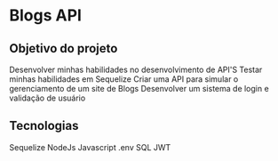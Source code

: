 # Blogs API

## Objetivo do projeto

Desenvolver minhas habilidades no desenvolvimento de API'S
Testar minhas habilidades em Sequelize
Criar uma API para simular o gerenciamento de um site de Blogs
Desenvolver um sistema de login e validação de usuário

## Tecnologias
Sequelize
NodeJs
Javascript
.env
SQL
JWT
